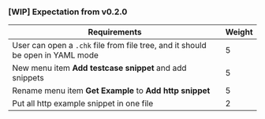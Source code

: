 ### [WIP] Expectation from v0.2.0

| Requirements | Weight |
| --- | --- |
| User can open a `.chk` file from file tree, and it should be open in YAML mode | 5 |
| New menu item **Add testcase snippet** and add snippets  | 5 |
| Rename menu item **Get Example** to **Add http snippet** | 5 |
| Put all http example snippet in one file | 2 |
<!--
| A settings page is added for the extension | 5 |
| User can set `chk` path | 5 |
| User can run a `.chk` file pressing pre-defined shortcut in extension settings | 1 | -->

<!--
Settings page or task
Run file
"Add Http snippet" + "Add Testcase snippet" -->
